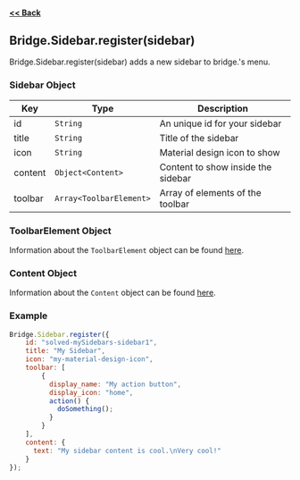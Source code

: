 #### [<< Back](https://github.com/solvedDev/bridge./blob/master/plugins/getting-started.md)
## Bridge.Sidebar.register(sidebar)
Bridge.Sidebar.register(sidebar) adds a new sidebar to bridge.'s menu. 

### Sidebar Object
| Key | Type | Description
| --- | --- | ---
| id | ```String``` | An unique id for your sidebar
| title | ```String``` | Title of the sidebar
| icon | ```String``` | Material design icon to show
| content | ```Object<Content>``` | Content to show inside the sidebar
| toolbar | ```Array<ToolbarElement>``` | Array of elements of the toolbar

### ToolbarElement Object
Information about the ```ToolbarElement``` object can be found [here](https://github.com/solvedDev/bridge./blob/master/plugins/bridge/general/toolbar_element.md).

### Content Object
Information about the ```Content``` object can be found [here](https://github.com/solvedDev/bridge./blob/master/plugins/bridge/general/content.md).

### Example
```javascript
Bridge.Sidebar.register({
    id: "solved-mySidebars-sidebar1",
    title: "My Sidebar",
    icon: "my-material-design-icon",
    toolbar: [
        {
          display_name: "My action button",
          display_icon: "home",
          action() {
            doSomething();
          }
        }
    ],
    content: {
      text: "My sidebar content is cool.\nVery cool!"
    }
});
```
